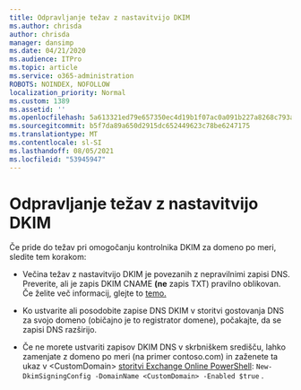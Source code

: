 ```yaml
---
title: Odpravljanje težav z nastavitvijo DKIM
ms.author: chrisda
author: chrisda
manager: dansimp
ms.date: 04/21/2020
ms.audience: ITPro
ms.topic: article
ms.service: o365-administration
ROBOTS: NOINDEX, NOFOLLOW
localization_priority: Normal
ms.custom: 1389
ms.assetid: ''
ms.openlocfilehash: 5a613321ed79e657350ec4d19b1f07ac0a091b227a8268c793a10edd9990d41f
ms.sourcegitcommit: b5f7da89a650d2915dc652449623c78be6247175
ms.translationtype: MT
ms.contentlocale: sl-SI
ms.lasthandoff: 08/05/2021
ms.locfileid: "53945947"
---
```

# <a name="fix-dkim-setup-issues"></a>Odpravljanje težav z nastavitvijo DKIM

Če pride do težav pri omogočanju kontrolnika DKIM za domeno po meri, sledite tem korakom:

- Večina težav z nastavitvijo DKIM je povezanih z nepravilnimi zapisi DNS. Preverite, ali je zapis DKIM CNAME **(ne** zapis TXT) pravilno oblikovan. Če želite več informacij, glejte to [temo.](https://docs.microsoft.com/microsoft-365/security/office-365-security/use-dkim-to-validate-outbound-email#steps-you-need-to-do-to-manually-set-up-dkim)

- Ko ustvarite ali posodobite zapise DNS DKIM v storitvi gostovanja DNS za svojo domeno (običajno je to registrator domene), počakajte, da se zapisi DNS razširijo.

- Če ne morete ustvariti zapisov DKIM DNS v skrbniškem središču, lahko zamenjate z domeno po meri (na primer contoso.com) in zaženete ta ukaz v \<CustomDomain\> [storitvi Exchange Online PowerShell](https://docs.microsoft.com/powershell/exchange/exchange-online/connect-to-exchange-online-powershell/connect-to-exchange-online-powershell): `New-DkimSigningConfig -DomainName <CustomDomain> -Enabled $true` .
